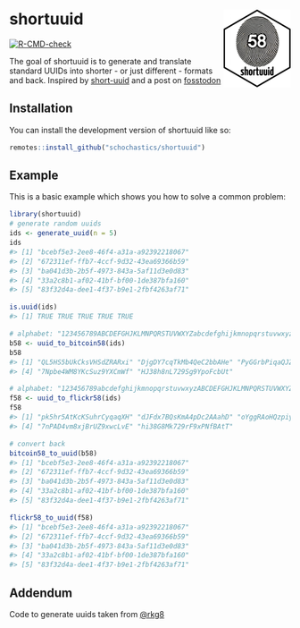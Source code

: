 
<!-- README.md is generated from README.Rmd. Please edit that file -->

# shortuuid <img src="man/figures/logo.png" align="right" height="139" alt="" />

<!-- badges: start -->

[![R-CMD-check](https://github.com/schochastics/shortuuid/actions/workflows/R-CMD-check.yaml/badge.svg)](https://github.com/schochastics/shortuuid/actions/workflows/R-CMD-check.yaml)
<!-- badges: end -->

The goal of shortuuid is to generate and translate standard UUIDs into
shorter - or just different - formats and back. Inspired by
[short-uuid](https://www.npmjs.com/package/short-uuid) and a post on
[fosstodon](https://fosstodon.org/@josi/112978240064605859)

## Installation

You can install the development version of shortuuid like so:

``` r
remotes::install_github("schochastics/shortuuid")
```

## Example

This is a basic example which shows you how to solve a common problem:

``` r
library(shortuuid)
# generate random uuids
ids <- generate_uuid(n = 5)
ids
#> [1] "bcebf5e3-2ee8-46f4-a31a-a92392218067"
#> [2] "672311ef-ffb7-4ccf-9d32-43ea69366b59"
#> [3] "ba041d3b-2b5f-4973-843a-5af11d3e0d83"
#> [4] "33a2c8b1-af02-41bf-bf00-1de387bfa160"
#> [5] "83f32d4a-dee1-4f37-b9e1-2fbf4263af71"
```

``` r
is.uuid(ids)
#> [1] TRUE TRUE TRUE TRUE TRUE
```

``` r
# alphabet: "123456789ABCDEFGHJKLMNPQRSTUVWXYZabcdefghijkmnopqrstuvwxyz"
b58 <- uuid_to_bitcoin58(ids)
b58
#> [1] "QL5HS5bUkCksVHSdZRARxi" "DjgDY7cqTkMb4QeC2bbAHe" "PyGGrbPiqaQJZ3wkuZ3dbp"
#> [4] "7Npbe4WM8YKcSuz9YXCmWf" "HJ38h8nL729Sg9YpoFcbUt"
```

``` r
# alphabet: "123456789abcdefghijkmnopqrstuvwxyzABCDEFGHJKLMNPQRSTUVWXYZ"
f58 <- uuid_to_flickr58(ids)
f58
#> [1] "pk5hr5AtKcKSuhrCyqaqXH" "dJFdx7BQsKmA4pDc2AAahD" "oYggRAoHQzpiy3WKUy3CAP"
#> [4] "7nPAD4vm8xjBrUZ9xwcLvE" "hi38G8Mk729rF9xPNfBAtT"
```

``` r
# convert back
bitcoin58_to_uuid(b58)
#> [1] "bcebf5e3-2ee8-46f4-a31a-a92392218067"
#> [2] "672311ef-ffb7-4ccf-9d32-43ea69366b59"
#> [3] "ba041d3b-2b5f-4973-843a-5af11d3e0d83"
#> [4] "33a2c8b1-af02-41bf-bf00-1de387bfa160"
#> [5] "83f32d4a-dee1-4f37-b9e1-2fbf4263af71"
```

``` r
flickr58_to_uuid(f58)
#> [1] "bcebf5e3-2ee8-46f4-a31a-a92392218067"
#> [2] "672311ef-ffb7-4ccf-9d32-43ea69366b59"
#> [3] "ba041d3b-2b5f-4973-843a-5af11d3e0d83"
#> [4] "33a2c8b1-af02-41bf-bf00-1de387bfa160"
#> [5] "83f32d4a-dee1-4f37-b9e1-2fbf4263af71"
```

## Addendum

Code to generate uuids taken from
[@rkg8](https://github.com/rkg82/uuid-v4)
